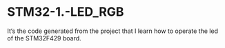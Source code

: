 # STM32-1.-LED_RGB
It‘s the code generated from the project that I learn how to operate the led of the STM32F429 board.
